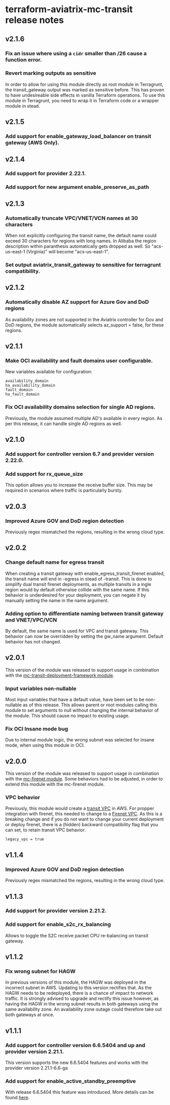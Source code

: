 # terraform-aviatrix-mc-transit release notes

## v2.1.6

### Fix an issue where using a `cidr` smaller than /26 cause a function error.

### Revert marking outputs as sensitive
In order to allow for using this module directly as root module in Terragrunt, the transit_gateway output was marked as sensitive before. This has proven to have undesireable side effects in vanilla Terraform operations. To use this module in Terragrunt, you need to wrap it in Terraform code or a wrapper module in stead.

## v2.1.5

### Add support for enable_gateway_load_balancer on transit gateway (AWS Only).

## v2.1.4

### Add support for provider 2.22.1.

### Add support for new argument enable_preserve_as_path

## v2.1.3

### Automatically truncate VPC/VNET/VCN names at 30 characters
When not explicitly configuring the transit name, the default name could exceed 30 characters for regions with long names. In Alibaba the region description within paranthesis automatically gets dropped as well. So "acs-us-east-1 (Virginia)" will become "acs-us-east-1".

### Set output aviatrix_transit_gateway to sensitive for terragrunt compatibility.

## v2.1.2

### Automatically disable AZ support for Azure Gov and DoD regions
As availability zones are not supported in the Aviatrix controller for Gov and DoD regions, the module automatically selects az_support = false, for these regions.

## v2.1.1

### Make OCI availability and fault domains user configurable.
New variables available for configuration:
```
availability_domain
ha_availability_domain
fault_domain
ha_fault_domain
```

### Fix OCI availability domains selection for single AD regions.
Previously, the module assumed multiple AD's available in every region. As per this release, it can handle single AD regions as well.

## v2.1.0

### Add support for controller version 6.7 and provider version 2.22.0.

### Add support for rx_queue_size
This option allows you to increase the receive buffer size. This may be required in scenarios where traffic is particularly bursty.

## v2.0.3

### Improved Azure GOV and DoD region detection
Previously regex mismatched the regions, resulting in the wrong cloud type.

## v2.0.2

### Change default name for egress transit
When creating a transit gateway with enable_egress_transit_firenet enabled, the transit name will end in -egress in stead of -transit. This is done to simplify dual transit firenet deployments, as multiple transits in a ingle region would by default otherwise collide with the same name. If this behavior is underdesired for your deployment, you can negate it by manually setting the name in the name argument.

### Adding option to differentiate naming between transit gateway and VNET/VPC/VCN
By default, the same name is used for VPC and transit gateway. This behavior can now be overridden by setting the gw_name argument. Default behavior has not changed.

## v2.0.1
This version of the module was released to support usage in combination with the [mc-transit-deployment-framework module](https://github.com/terraform-aviatrix-modules/terraform-aviatrix-mc-transit-deployment-framework).

### Input variables non-nullable
Most input variables that have a default value, have been set to be non-nullable as of this release. This allows parent or root modules calling this module to set arguments to null without changing the internal behavior of the module. This should cause no impact to existing usage.

### Fix OCI Insane mode bug
Due to internal module logic, the wrong subnet was selected for insane mode, when using this module in OCI.

## v2.0.0
This version of the module was released to support usage in combination with the [mc-firenet module](https://github.com/terraform-aviatrix-modules/terraform-aviatrix-mc-firenet).
Some behaviors had to be adjusted, in order to extend this module with the mc-firenet module.

### VPC behavior
Previously, this module would create a [transit VPC](https://registry.terraform.io/providers/AviatrixSystems/aviatrix/latest/docs/resources/aviatrix_vpc#aviatrix_transit_vpc) in AWS. For propper integration with firenet, this needed to change to a [Firenet VPC](https://registry.terraform.io/providers/AviatrixSystems/aviatrix/latest/docs/resources/aviatrix_vpc#aviatrix_firenet_vpc). As this is a breaking change and if you do not want to change your current deployment or deploy firenet, there is a (hidden) backward compatibility flag that you can set, to retain transit VPC behavior.

```
legacy_vpc = true
```

## v1.1.4

### Improved Azure GOV and DoD region detection
Previously regex mismatched the regions, resulting in the wrong cloud type.

## v1.1.3

### Add support for provider version 2.21.2.

### Add support for enable_s2c_rx_balancing
Allows to toggle the S2C receive packet CPU re-balancing on transit gateway.

## v1.1.2

### Fix wrong subnet for HAGW
In previous versions of this module, the HAGW was deployed in the incorrect subnet in AWS. Updating to this version rectifies that. As the HAGW needs to be redeployed, there is a chance of impact to network traffic.
It is strongly advised to upgrade and rectify this issue however, as having the HAGW in the wrong subnet results in both gateways using the same availability zone. An availability zone outage could therefore take out both gateways at once.

## v1.1.1

### Add support for controller version 6.6.5404 and up and provider version 2.21.1.
This version supports the new 6.6.5404 features and works with the provider version 2.21.1-6.6-ga

### Add support for enable_active_standby_preemptive
With release 6.6.5404 this feature was introduced. More details can be found [here](https://registry.terraform.io/providers/AviatrixSystems/aviatrix/latest/docs/guides/release-notes#enable_active_standby_preemptive).